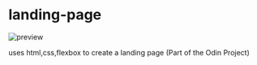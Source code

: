 # landing-page

![preview](https://github.com/user-attachments/assets/e91c7b03-7536-461f-b7b3-bae8df4bc0d1)


uses html,css,flexbox to create a landing page (Part of the Odin Project)
